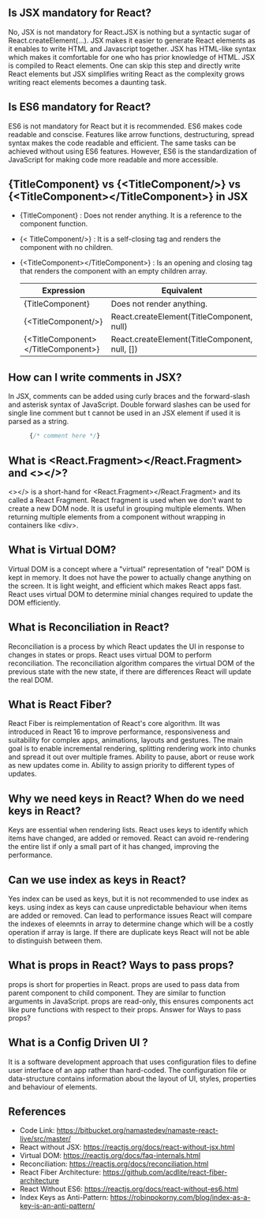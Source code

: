 ## Is JSX mandatory for React?
No, JSX is not mandatory for React.JSX is nothing but a syntactic sugar of React.createElement(...). JSX makes it easier to generate React elements as it enables to write HTML and Javascript together. JSX has HTML-like syntax which makes it comfortable for one who has prior knowledge of HTML. JSX is compiled to React elements. One can skip this step and directly write React elements but JSX simplifies writing React as the complexity grows writing react elements becomes a daunting task.
## Is ES6 mandatory for React?
ES6 is not mandatory for React but it is recommended. ES6 makes code readable and conscise. Features like arrow functions, destructuring, spread syntax makes the code readable and efficient. The same tasks can be achieved without using ES6 features. However, ES6 is the standardization of JavaScript for making code more readable and more accessible.
## {TitleComponent} vs {\<TitleComponent/>} vs {\<TitleComponent>\</TitleComponent>} in JSX
- {TitleComponent} : Does not render anything. It is a reference to the component function. 
- {\< TitleComponent/>} : It is a self-closing tag and renders the component with no children. 
- {\<TitleComponent>\</TitleComponent>} : Is an opening and closing tag that renders the component with an empty children array.
 
  | Expression | Equivalent |
  |-------------------------------------|-----------------------------------------------|
  | {TitleComponent} | Does not render anything. |
  | {\<TitleComponent/>} | React.createElement(TitleComponent, null) |
  | {\<TitleComponent>\</TitleComponent>} | React.createElement(TitleComponent, null, []) |

## How can I write comments in JSX?
In JSX, comments can be added using curly braces and the forward-slash and asterisk syntax of JavaScript. Double forward slashes can be used for single line comment but t cannot be used in an JSX element if used it is parsed as a string.
```javascript
      {/* comment here */}
```
## What is <React.Fragment></React.Fragment> and <></>?
<></> is a short-hand for <React.Fragment></React.Fragment> and its called a React Fragment. React fragment is used when we don't want to create a new DOM node. It is useful in grouping multiple elements. When returning multiple elements from a component without wrapping in containers like \<div>.

## What is Virtual DOM?
Virtual DOM is a concept where a "virtual" representation of "real" DOM is kept in memory. It does not have the power to actually change anything on the screen. It is light weight, and efficient which makes React apps fast. React uses virtual DOM to determine minial changes required to update the DOM efficiently.
## What is Reconciliation in React?
Reconciliation is a process by which React updates the UI in response to changes in states or props. React uses virtual DOM to perform reconciliation. The reconciliation algorithm compares the virtual DOM of the previous state with the new state, if there are differences React will update the real DOM.
## What is React Fiber?
React Fiber is reimplementation of React's core algorithm. IIt was introduced in React 16 to improve performance, responsiveness and suitability for complex apps, animations, layouts and gestures. The main goal is to enable incremental rendering, splitting rendering work into chunks and spread it out over multiple frames. Ability to pause, abort or reuse work as new updates come in. Ability to assign priority to different types of updates.
## Why we need keys in React? When do we need keys in React?
Keys are essential when rendering lists. React uses keys to identify which items have changed, are added or removed. React can avoid re-rendering the entire list if only a small part of it has changed, improving the performance. 
## Can we use index as keys in React?
Yes index can be used as keys, but it is not recommended to use index as keys. using index as keys can cause unpredictable behaviour when items are added or removed. Can lead to performance issues React will compare the indexes of eleemnts in array to determine change which will be a costly operation if array is large. If there are duplicate keys React will not be able to distinguish between them.  
## What is props in React? Ways to pass props?
props is short for properties in React. props are used to pass data from parent component to child component. They are similar to function arguments in JavaScript. props are read-only, this ensures components act like pure functions with respect to their props. 
Answer for Ways to pass props?
## What is a Config Driven UI ?
It is a software development approach that uses configuration files to define user interface of an app rather than hard-coded. The configuration file or data-structure contains information about the layout of UI, styles, properties and behaviour of elements. 
## References

- Code Link: https://bitbucket.org/namastedev/namaste-react-live/src/master/
- React without JSX: https://reactjs.org/docs/react-without-jsx.html
- Virtual DOM: https://reactjs.org/docs/faq-internals.html
- Reconciliation: https://reactjs.org/docs/reconciliation.html
- React Fiber Architecture: https://github.com/acdlite/react-fiber-architecture
- React Without ES6: https://reactjs.org/docs/react-without-es6.html
- Index Keys as Anti-Pattern: https://robinpokorny.com/blog/index-as-a-key-is-an-anti-pattern/
